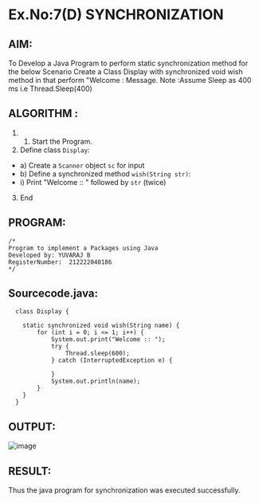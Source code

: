 # Ex.No:7(D) SYNCHRONIZATION

## AIM:

To Develop a Java Program to perform static synchronization method for the below Scenario Create a Class Display with synchronized void wish method in that perform "Welcome : Message. Note :Assume Sleep as 400 ms i.e Thread.Sleep(400)

## ALGORITHM :

1. 1. Start the Program.
2. Define class `Display`:

- a) Create a `Scanner` object `sc` for input
- b) Define a synchronized method `wish(String str)`:
- i) Print "Welcome :: " followed by `str` (twice)

3. End

## PROGRAM:

```
/*
Program to implement a Packages using Java
Developed by: YUVARAJ B
RegisterNumber:  212222040186
*/
```

## Sourcecode.java:

```
  class Display {

	static synchronized void wish(String name) {
		for (int i = 0; i <= 1; i++) {
			System.out.print("Welcome :: ");
			try {
				Thread.sleep(600);
			} catch (InterruptedException e) {

			}
			System.out.println(name);
		}
	}
  }
```

## OUTPUT:

![image](https://github.com/user-attachments/assets/d1839a22-c590-495f-bc6a-303d5f85e3db)

## RESULT:

Thus the java program for synchronization was executed successfully.

